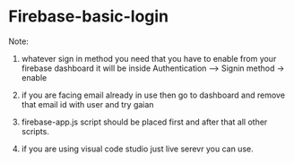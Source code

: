 # Firebase-basic-login
Note: 
1) whatever sign in method you need that you have to enable from your firebase dashboard it will be inside Authentication --> Signin method -> enable 

2) if you are facing email already in use then go to dashboard and remove that email id with user and try gaian

3) firebase-app.js script should be placed first and after that all other scripts.
4) if you are using visual code studio just live serevr you can use.
